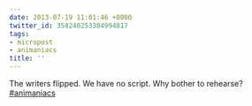 ```yaml
---
date: 2013-07-19 11:01:46 +0000
twitter_id: 358240253384994817
tags:
- micropost
- animaniacs
title: ''
---
```


The writers flipped.
We have no script.
Why bother to rehearse?
[#animaniacs](https://twitter.com/hashtag/animaniacs)
